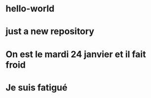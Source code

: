 # hello-world
# just a new repository
# On est le mardi 24 janvier et il fait froid
# Je suis fatigué
